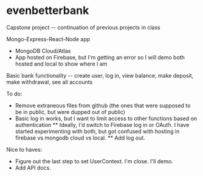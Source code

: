 # evenbetterbank

Capstone project -- continuation of previous projects in class

Mongo-Express-React-Node app 
* MongoDB Cloud/Atlas
* App hosted on Firebase, but I'm getting an error so I will demo both hosted and local to show where I am

Basic bank functionality -- create user, log in, view balance, make deposit, make withdrawal, see all accounts 

To do:
* Remove extraneous files from github (the ones that were supposed to be in public, but were dupped out of public)
* Basic log in works, but I want to limit access to other functions based on authentication
** Ideally, I'd switch to Firebase log in or OAuth. I have started experimenting with both, but got confused with hosting in firebase vs mongodb cloud vs local.
** Add log out.

Nice to haves:
* Figure out the last step to set UserContext. I'm close. I'll demo. 
* Add API docs.
